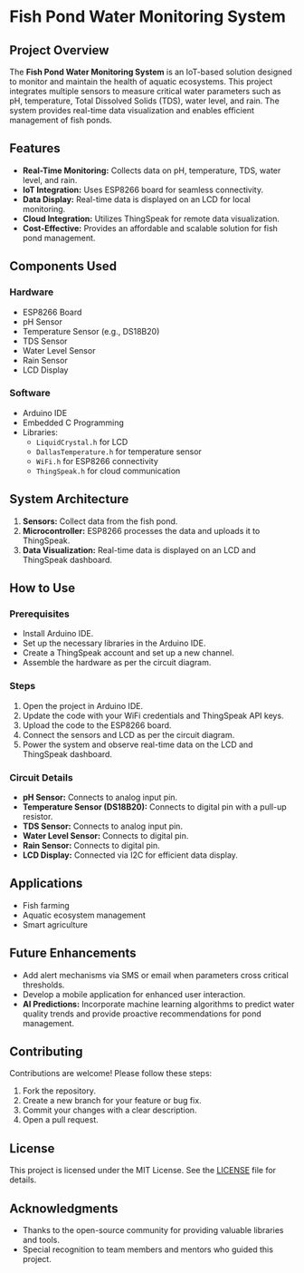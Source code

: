 # Fish Pond Water Monitoring System

## Project Overview
The **Fish Pond Water Monitoring System** is an IoT-based solution designed to monitor and maintain the health of aquatic ecosystems. This project integrates multiple sensors to measure critical water parameters such as pH, temperature, Total Dissolved Solids (TDS), water level, and rain. The system provides real-time data visualization and enables efficient management of fish ponds.

## Features
- **Real-Time Monitoring:** Collects data on pH, temperature, TDS, water level, and rain.
- **IoT Integration:** Uses ESP8266 board for seamless connectivity.
- **Data Display:** Real-time data is displayed on an LCD for local monitoring.
- **Cloud Integration:** Utilizes ThingSpeak for remote data visualization.
- **Cost-Effective:** Provides an affordable and scalable solution for fish pond management.

## Components Used
### Hardware
- ESP8266 Board
- pH Sensor
- Temperature Sensor (e.g., DS18B20)
- TDS Sensor
- Water Level Sensor
- Rain Sensor
- LCD Display

### Software
- Arduino IDE
- Embedded C Programming
- Libraries:
  - `LiquidCrystal.h` for LCD
  - `DallasTemperature.h` for temperature sensor
  - `WiFi.h` for ESP8266 connectivity
  - `ThingSpeak.h` for cloud communication

## System Architecture
1. **Sensors:** Collect data from the fish pond.
2. **Microcontroller:** ESP8266 processes the data and uploads it to ThingSpeak.
3. **Data Visualization:** Real-time data is displayed on an LCD and ThingSpeak dashboard.

## How to Use
### Prerequisites
- Install Arduino IDE.
- Set up the necessary libraries in the Arduino IDE.
- Create a ThingSpeak account and set up a new channel.
- Assemble the hardware as per the circuit diagram.

### Steps

1. Open the project in Arduino IDE.
2. Update the code with your WiFi credentials and ThingSpeak API keys.
3. Upload the code to the ESP8266 board.
4. Connect the sensors and LCD as per the circuit diagram.
5. Power the system and observe real-time data on the LCD and ThingSpeak dashboard.


### Circuit Details
- **pH Sensor:** Connects to analog input pin.
- **Temperature Sensor (DS18B20):** Connects to digital pin with a pull-up resistor.
- **TDS Sensor:** Connects to analog input pin.
- **Water Level Sensor:** Connects to digital pin.
- **Rain Sensor:** Connects to digital pin.
- **LCD Display:** Connected via I2C for efficient data display.

## Applications
- Fish farming
- Aquatic ecosystem management
- Smart agriculture

## Future Enhancements
- Add alert mechanisms via SMS or email when parameters cross critical thresholds.
- Develop a mobile application for enhanced user interaction.
- **AI Predictions:** Incorporate machine learning algorithms to predict water quality trends and provide proactive recommendations for pond management.

## Contributing
Contributions are welcome! Please follow these steps:
1. Fork the repository.
2. Create a new branch for your feature or bug fix.
3. Commit your changes with a clear description.
4. Open a pull request.

## License
This project is licensed under the MIT License. See the [LICENSE](LICENSE) file for details.

## Acknowledgments
- Thanks to the open-source community for providing valuable libraries and tools.
- Special recognition to team members and mentors who guided this project.


